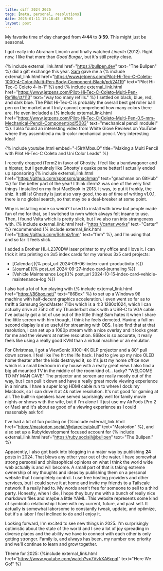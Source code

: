 ```yaml
---
title: diff 2024 2025
tags: [meta, personal, resolutions]
date: 2025-01-11 15:18:45 -0700
layout: post
---
```


My favorite time of day changed from **4:44** to **3:59**. This might just be seasonal.

I got really into Abraham Lincoln and finally watched _Lincoln_ (2012). Right now, I like that more than _Good Burger_, but it's still pretty close.

{% include external_link.html href="https://bullpen.dev" text="The Bullpen" %} did a gift exchange this year. [Sam](https://samwarnick.com) gave me a {% include external_link.html href="https://www.jetpens.com/Pilot-Hi-Tec-C-Coleto-1000-4-Color-Multi-Pen-Body-Component-Black/pd/24119" text="Pilot Hi-Tec-C Coleto 4-in-1" %} and {% include external_link.html href="https://www.jetpens.com/Pilot-Hi-Tec-C-Coleto-Multi-Pen-Refills/ct/113" text="way too many refills." %} I settled on black, blue, red, and dark blue. The Pilot Hi-Tec-C is probably the overall best gel roller ball pen on the market and I truly cannot comprehend how many colors there are. He even included a {% include external_link.html href="https://www.jetpens.com/Pilot-Hi-Tec-C-Coleto-Multi-Pen-0.5-mm-Mechanical-Pencil-Component/pd/5083" text="mechanical pencil module!" %}. I also found an interesting video from White Glove Reviews on YouTube where they assembled a multi-color mechanical pencil. Very interesting idea!

{% include youtube.html embed="-I5lrXMbsuQ" title="Making a Multi Pencil with Pilot Hi-Tec-C Coleto and Uni Color Leads" %}

I recently dropped iTerm2 in favor of Ghostty. I feel like a bandwagoner and a hipster, but I genuinely like Ghostty's quake pane better! I actually ended up sponsoring {% include external_link.html href="https://github.com/sponsors/gnachman" text="gnachman on GitHub" %} for the better part of the year! I think iTerm2 was one of the very first things I installed on my first MacBook in 2013. It was, to put it frankly, the shiz. It still is! Ghostty is just also very good, tho as of time of writing v1.0.1, there is no global search, so that may be a deal-breaker at some point.

Why is installing node so weird? I used to install with brew but people made fun of me for that, so I switched to nvm which always felt insane to use. Then, I found Volta which is pretty slick, but I've also run into strangeness with. {% include external_link.html href="https://carter.works" text="Carter" %} recommended {% include external_link.html href="https://github.com/Schniz/fnm" text="fnm" %}, and I'm using that and so far it feels slick.

I added a Brother HL-L2370DW laser printer to my office and I love it. I can trick it into printing on 3x5 index cards for my various 3x5 card projects:

- [Calendar]({% post_url 2024-09-06-index-card-productivity %})
- [Journal]({% post_url 2024-09-27-index-card-journaling %})
- [Vehicle Maintenance Log]({% post_url 2024-10-15-index-card-vehicle-maintenance-log %})

I also had a lot of fun playing with {% include external_link.html href="https://86box.net/" text="86Box" %} to set up a Windows 98 machine with half-decent graphics acceleration. I even went so far as to thrift a Samsung SyncMaster 710ɴ which is a 4:3 1280x1024, which I can actually drive at 75hz off my Thunderbolt dock with a USB-C to VGA cable. I've actually got a lot of use out of the little thing! Sam hates it when I share the little screen with him though, I think he feels demoted. Having a full on second display is also useful for streaming with OBS. I also find that at that resolution, I can set up a 1080p stream with a nice overlay and it looks great for me and the viewers at native resolution. 86Box is so accurate, it really feels like using a really good KVM than a virtual machine or an emulator.

For Christmas, I got a ViewSonic X100-4K DLP projector and a 80" pull down screen. I feel like I've hit the life hack. I had to give up my nice OLED home theater after the kids destroyed it, so it's just my home office now which is a small bedroom in my house with a really great view. I also find a big all mounted TV in the middle of the room kind of... tacky? "WELCOME TO MY MAN CAVE" The projector and screen are really mostly out of the way, but I can pull it down and have a really great movie viewing experience in a minute. I have a super long HDMI cable run to where I dock my Macbook, so I can drive it at 4k native resolution. It's not good for gaming at all. The built-in speakers have served suprisingly well for family movie nights or shows with the wife, but if I'm alone I'll just use my AirPods (Pro 2 or Max) and it's about as good of a viewing experience as I could reasonably ask for! 


I've had a lot of fun posting on {%include external_link.html href="https://mastodon.social/@dareelcatskull" text="Mastodon" %}, and also set up a Ruby/development focused account for {% include external_link.html href="https://ruby.social/@bullpen" text="The Bullpen." %}

Apparently, I also got back into blogging in a major way by publishing **24** posts in 2024. That blows any other year out of the water. I have somewhat strong personal and philosophical opinions on what I think the world wide web actually is and will become. A small part of that is taking extreme ownership of my thoughts and ideas by publishing them on a personal website that I completely control. I use free hosting providers and other services, but I could serve it at home and invite my friends to a Tailscale network if a really had to. My words aren't free for someone to sell to a third party. Honestly, when I die, I hope they bury me with a bunch of really nice markdown files and maybe a little YAML. This website represents some kind of symbiotic relationship I have with my current, future, and past self. It actually is somewhat laborsome to constantly tweak, update, and optimize, but it's a labor I feel inclined to do and I enjoy it.

Looking forward, I'm excited to see new things in 2025. I'm surprisingly optimistic about the state of the world and I see a lot of joy spreading in diverse places and the ability we have to connect with each other is only getting stronger. Family is, and always has been, my number one priority and we'll continue to learn and grow together.

Theme for 2025: {%include external_link.html href="https://www.youtube.com/watch?v=7VvkXA6xpqI" text="Here We Go!" %}
